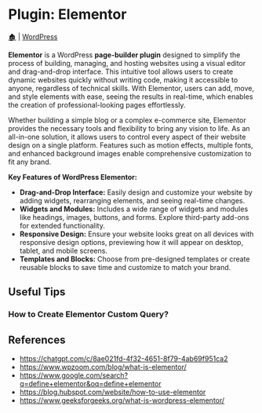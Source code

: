 <link rel="stylesheet" href="../_css/main.css">

# Plugin: Elementor

[🏚️](../README.md) | [WordPress](index.md)

<section class="ehw-doc-descr">

**Elementor** is a WordPress **page-builder plugin** designed to simplify the process of building, managing, and hosting websites using a visual editor and drag-and-drop interface. This intuitive tool allows users to create dynamic websites quickly without writing code, making it accessible to anyone, regardless of technical skills. With Elementor, users can add, move, and style elements with ease, seeing the results in real-time, which enables the creation of professional-looking pages effortlessly.

Whether building a simple blog or a complex e-commerce site, Elementor provides the necessary tools and flexibility to bring any vision to life. As an all-in-one solution, it allows users to control every aspect of their website design on a single platform. Features such as motion effects, multiple fonts, and enhanced background images enable comprehensive customization to fit any brand.

**Key Features of WordPress Elementor:**
- **Drag-and-Drop Interface:** Easily design and customize your website by adding widgets, rearranging elements, and seeing real-time changes.
- **Widgets and Modules:** Includes a wide range of widgets and modules like headings, images, buttons, and forms. Explore third-party add-ons for extended functionality.
- **Responsive Design:** Ensure your website looks great on all devices with responsive design options, previewing how it will appear on desktop, tablet, and mobile screens.
- **Templates and Blocks:** Choose from pre-designed templates or create reusable blocks to save time and customize to match your brand.

</section>

## Useful Tips

### How to Create Elementor Custom Query?




## References

- https://chatgpt.com/c/8ae021fd-4f32-4651-8f79-4ab69f951ca2
- https://www.wpzoom.com/blog/what-is-elementor/
- https://www.google.com/search?q=define+elementor&oq=define+elementor
- https://blog.hubspot.com/website/how-to-use-elementor
- https://www.geeksforgeeks.org/what-is-wordpress-elementor/